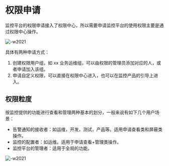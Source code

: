 # 权限申请

监控平台的权限申请接入了权限中心，所以需要申请监控平台的使用权限主要是通过权限中心操作。

![-w2021](media/16044601082014.jpg)

具体有两种申请方式：

1. 创建权限用户组，如 xx 业务运维组，可以由权限的管理员添加对应的人，或者申请加入该组。
2. 申请自定义权限，可以直接在权限中心进入，也可以在监控产品的引导上进入。

## 权限粒度

按监控提供的功能进行查看和管理两种基本的划分，一般来说有如下几个用户场景：

* 告警通知的接收者：如运维，开发，测试，产品等。适用申请查看类和屏蔽类操作。
* 监控的配置者：如运维。适用于申请查看+管理类操作。
* 监控平台的管理者：适用于全局的功能。 

![-w2021](media/16044602044573.jpg)
